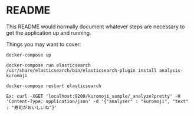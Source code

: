 # README

This README would normally document whatever steps are necessary to get the
application up and running.

Things you may want to cover:

`docker-compose up`

`docker-compose run elasticsearch /usr/share/elasticsearch/bin/elasticsearch-plugin install analysis-kuromoji`

`docker-compose restart elasticsearch`

`Ex: curl -XGET 'localhost:9200/kuromoji_sample/_analyze?pretty' -H 'Content-Type: application/json' -d '{"analyzer" : "kuromoji", "text" : "寿司がおいしいね"}'`